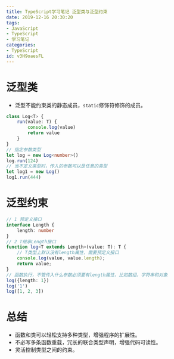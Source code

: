 ```yaml
---
title: TypeScript学习笔记 泛型类与泛型约束
date: 2019-12-16 20:30:20
tags:
- JavaScript
- TypeScript
- 学习笔记
categories:
- TypeScript
id: v3H9oaesFL
---
```


# 泛型类

- 泛型不能约束类的静态成员，`static`修饰符修饰的成员。

```ts
class Log<T> {
    run(value: T) {
        console.log(value)
        return value
    }
}
// 指定参数类型
let log = new Log<number>()
log.run(124)
// 当不定义类型时，传入的参数可以是任意的类型
let log1 = new Log()
log1.run(444)
```

# 泛型约束

```ts
// 1 预定义接口
interface Length {
    length: number
}
// 2 T继承Length接口
function log<T extends Length>(value: T): T {
    // T类型上默认没有length属性，需要预定义接口
    console.log(value, value.length);
    return value;
}
// 函数执行，不管传入什么参数必须要有length属性，比如数组，字符串和对象
log({length: 1})
log('1')
log([1, 2, 3])
```

# 总结

- 函数和类可以轻松支持多种类型，增强程序的扩展性。
- 不必写多条函数重载，冗长的联合类型声明，增强代码可读性。
- 灵活控制类型之间的约束。